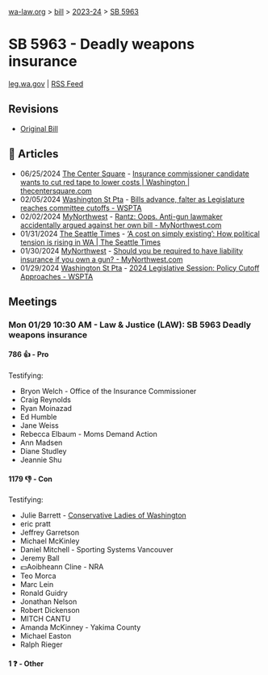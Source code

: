 [wa-law.org](/) > [bill](/bill/) > [2023-24](/bill/2023-24/) > [SB 5963](/bill/2023-24/sb/5963/)

# SB 5963 - Deadly weapons insurance
[leg.wa.gov](https://app.leg.wa.gov/billsummary?BillNumber=5963&Year=2023&Initiative=false) | [RSS Feed](./rss.xml)

## Revisions
* [Original Bill](1/)

## 📰 Articles
* 06/25/2024 [The Center Square](/org/the_center_square/) - [Insurance commissioner candidate wants to cut red tape to lower costs | Washington | thecentersquare.com](https://www.thecentersquare.com/washington/article_903877ea-331f-11ef-84b2-977d62caf40a.html#:~:text=Senate%20Bill%205963)
* 02/05/2024 [Washington St Pta](/org/washington_st_pta/) - [Bills advance, falter as Legislature reaches committee cutoffs - WSPTA](https://www.wastatepta.org/bills-advance-falter-as-legislature-reaches-committee-cutoffs/#:~:text=SB%205963)
* 02/02/2024 [MyNorthwest](/org/mynorthwest/) - [Rantz: Oops. Anti-gun lawmaker accidentally argued against her own bill - MyNorthwest.com](https://mynorthwest.com/3948631/rantz-oops-anti-gun-lawmaker-accidentally-argued-against-her-own-bill/#:~:text=Senate%20Bill%205963)
* 01/31/2024 [The Seattle Times](/org/the_seattle_times/) - [‘A cost on simply existing’: How political tension is rising in WA | The Seattle Times](https://www.seattletimes.com/seattle-news/politics/a-cost-on-simply-existing-how-political-tension-is-rising-in-wa/#:~:text=Senate%20Bill%205963)
* 01/30/2024 [MyNorthwest](/org/mynorthwest/) - [Should you be required to have liability insurance if you own a gun? - MyNorthwest.com](https://mynorthwest.com/3948515/should-you-be-required-to-have-liability-insurance-if-you-own-a-gun/#:~:text=Senate%20Bill%205963)
* 01/29/2024 [Washington St Pta](/org/washington_st_pta/) - [2024 Legislative Session: Policy Cutoff Approaches - WSPTA](https://www.wastatepta.org/policy-cutoff-approaches/#:~:text=SB%205963)

## Meetings
### Mon 01/29 10:30 AM - Law & Justice (LAW): SB 5963 Deadly weapons insurance
#### 786 👍 - Pro
Testifying:
* Bryon Welch - Office of the Insurance Commissioner
* Craig Reynolds
* Ryan Moinazad
* Ed Humble
* Jane Weiss
* Rebecca Elbaum - Moms Demand Action
* Ann Madsen
* Diane Studley
* Jeannie Shu

#### 1179 👎 - Con
Testifying:
* Julie Barrett - [Conservative Ladies of Washington](/org/conservative_ladies_of_washington/)
* eric pratt
* Jeffrey Garretson
* Michael McKinley
* Daniel Mitchell - Sporting Systems Vancouver
* Jeremy Ball
* 💵Aoibheann Cline - NRA
* Teo Morca
* Marc Lein
* Ronald Guidry
* Jonathan Nelson
* Robert Dickenson
* MITCH CANTU
* Amanda McKinney - Yakima County
* Michael Easton
* Ralph Rieger

#### 1 ❓ - Other
